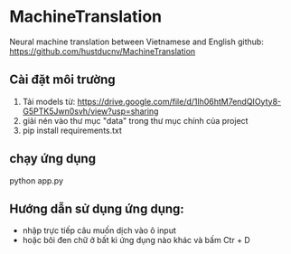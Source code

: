 # MachineTranslation
Neural machine translation between Vietnamese and English
github: https://github.com/hustducnv/MachineTranslation

## Cài đặt môi trường
1. Tải models từ: https://drive.google.com/file/d/1lh06htM7endQIOyty8-G5PTK5Jwn0svh/view?usp=sharing
2. giải nén vào thư mục "data" trong thư mục chính của project
3. pip install requirements.txt

## chạy ứng dụng
python app.py

## Hướng dẫn sử dụng ứng dụng:
- nhập trực tiếp câu muốn dịch vào ô input
- hoặc bôi đen chữ ở bất kì ứng dụng nào khác và bấm Ctr + D